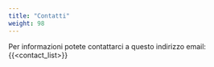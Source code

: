 ```yaml
---
title: "Contatti"
weight: 98
---
```


Per informazioni potete contattarci a questo indirizzo email:
{{<contact_list>}}


